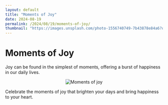 ```yaml
---
layout: default
title: "Moments of Joy"
date: 2024-08-19
permalink: /2024/08/19/moments-of-joy/
thumbnail: "https://images.unsplash.com/photo-1556740749-7b43878e84a6?q=80&w=1935&auto=format&fit=crop&ixlib=rb-4.0.3&ixid=M3wxMjA3fDF8MHxwaG90by1wYWdlfHx8fGVufDB8fHx8fA%3D%3D"
---
```


# Moments of Joy

Joy can be found in the simplest of moments, offering a burst of happiness in our daily lives.

<div style="text-align: center;">
    <img src="https://images.unsplash.com/photo-1556740749-7b43878e84a6?q=80&w=1935&auto=format&fit=crop&ixlib=rb-4.0.3&ixid=M3wxMjA3fDF8MHxwaG90by1wYWdlfHx8fGVufDB8fHx8fA%3D%3D" alt="Moments of joy" title="Moments of joy" style="max-width: 100%; max-height: 800px; width: auto; height: auto;" />
</div>

Celebrate the moments of joy that brighten your days and bring happiness to your heart.
